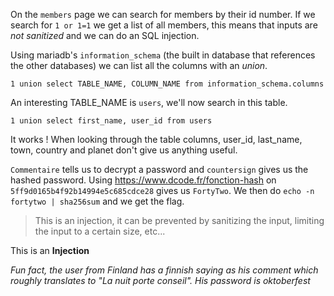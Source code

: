 On the `members` page we can search for members by their id number. If we search for `1 or 1=1` we get a list of all members, this means that inputs are _not sanitized_ and we can do an SQL injection.

Using mariadb's `information_schema` (the built in database that references the other databases) we can list all the columns with an _union_.

`1 union select TABLE_NAME, COLUMN_NAME from information_schema.columns`

An interesting TABLE_NAME is  `users`, we'll now search in this table.

`1 union select first_name, user_id from users`

It works ! When looking through the table columns, user_id, last_name, town, country and planet don't give us anything useful.

`Commentaire` tells us to decrypt a password and `countersign` gives us the hashed password.
Using https://www.dcode.fr/fonction-hash on `5ff9d0165b4f92b14994e5c685cdce28` gives us `FortyTwo`.
We then do ``echo -n fortytwo | sha256sum`` and we get the flag.

> This is an injection, it can be prevented by sanitizing the input, limiting the input to a certain size, etc...

This is an **Injection**

_Fun fact, the user from Finland has a finnish saying as his comment which roughly translates to "La nuit porte conseil". His password is oktoberfest_